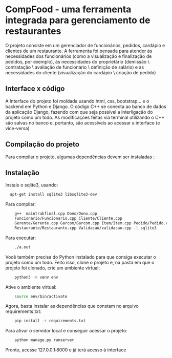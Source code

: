 #  CompFood - uma ferramenta integrada para gerenciamento de restaurantes

O projeto consiste em um gerenciador 
de funcionários, pedidos, cardápio e clientes de 
um restaurante. A ferramenta foi pensada para atender às necessidades 
dos funcionários (como a visualização e finalização de pedidos, por exemplo), às necessidades do proprietário 
(demissão \ contratação \ avaliação de funcionário \ definição de salário) e às necessidades do cliente (visualização do
cardápio \ criação de pedido)

## Interface x código
A Interface do projeto foi moldada usando html, css, bootstrap...
e o backend em Python e Django.
O código C++ se conecta ao banco de dados da aplicação Django,
fazendo com que seja possível a interligação do projeto como um todo. As modificações feitas
via terminal utilizando o C++ são salvas no banco e, portanto, são 
acessíveis ao acessar a interface (e vice-versa)

## Compilação do projeto
Para compilar o projeto, algumas dependências devem ser 
instaladas :

## Instalação
Instale o sqlite3, usando:

```bash
  apt-get install sqlite3 libsqlite3-dev
```
Para compilar:
```bash
    g++  maintrabfinal.cpp Dono/Dono.cpp 
    Funcionario/Funcionario.cpp Cliente/Cliente.cpp
    Gerente/Gerente.cpp Garcom/Garcom.cpp Item/Item.cpp Pedido/Pedido.cpp 
    Restaurante/Restaurante.cpp Validacao/validacao.cpp -l sqlite3
```
Para executar:
```bash
    ./a.out
```
Você também precisa do Python instalado para que consiga 
executar o projeto como um todo. Feito isso, clone o projeto e, na pasta em que o projeto foi clonado, crie um ambiente virtual:
```bash
    python3 -m venv env
```
Ative o ambiente virtual:
```bash 
    source env/bin/activate
```
Agora, basta instalar as dependências que constam no arquivo requirements.txt:
```bash
    pip install -r requirements.txt
```

Para ativar o servidor local e conseguir acessar o projeto:
```bash
    python manage.py runserver
```
Pronto, acesse 127.0.0.1:8000 e já terá acesso à interface
